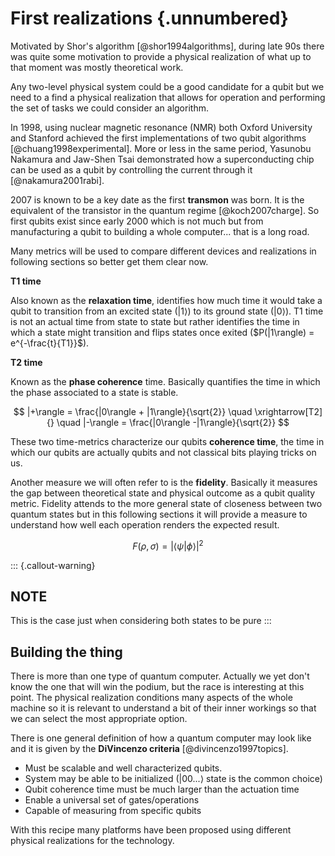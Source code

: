 # First realizations {.unnumbered}

Motivated by Shor's algorithm [@shor1994algorithms], during late 90s there was quite some motivation to provide a physical realization of what up to that moment was mostly theoretical work.

Any two-level physical system could be a good candidate for a qubit but we need to a find a physical realization that allows for operation and performing the set of tasks we could consider an algorithm.

In 1998, using nuclear magnetic resonance (NMR) both Oxford University and Stanford achieved the first implementations of two qubit algorithms [@chuang1998experimental]. More or less in the same period, Yasunobu Nakamura and Jaw-Shen Tsai demonstrated how a superconducting chip can be used as a qubit by controlling the current through it [@nakamura2001rabi].

2007 is known to be a key date as the first **transmon** was born. It is the equivalent of the transistor in the quantum regime [@koch2007charge]. So first qubits exist since early 2000 which is not much but from manufacturing a qubit to building a whole computer... that is a long road.

Many metrics will be used to compare different devices and realizations in following sections so better get them clear now.

**T1 time**

Also known as the **relaxation time**, identifies how much time it would take a qubit to transition from an excited state ($|1\rangle$) to its ground state ($|0\rangle$). T1 time is not an actual time from state to state but rather identifies the time in which a state might transition and flips states once exited ($P(|1\rangle) = e^{-\frac{t}{T1}}$).

**T2 time**

Known as the **phase coherence** time. Basically quantifies the time in which the phase associated to a state is stable.

$$
|+\rangle = \frac{|0\rangle + |1\rangle}{\sqrt{2}} \quad \xrightarrow[T2]{} \quad |-\rangle = \frac{|0\rangle -|1\rangle}{\sqrt{2}}
$$

These two time-metrics characterize our qubits **coherence time**, the time in which our qubits are actually qubits and not classical bits playing tricks on us.

Another measure we will often refer to is the **fidelity**. Basically it measures the gap between theoretical state and physical outcome as a qubit quality metric. Fidelity attends to the more general state of closeness between two quantum states but in this following sections it will provide a measure to understand how well each operation renders the expected result.

$$
F(\rho, \sigma) = |\langle \psi | \phi \rangle | ^2
$$

::: {.callout-warning}
## NOTE 

This is the case just when considering both states to be pure
:::

## Building the thing

There is more than one type of quantum computer. Actually we yet don't know the one that will win the podium, but the race is interesting at this point. The physical realization conditions many aspects of the whole machine so it is relevant to understand a bit of their inner workings so that we can select the most appropriate option.

There is one general definition of how a quantum computer may look like and it is given by the **DiVincenzo criteria** [@divincenzo1997topics].

* Must be scalable and well characterized qubits.
* System may be able to be initialized ($|00...\rangle$ state is the common choice)
* Qubit coherence time must be much larger than the actuation time
* Enable a universal set of gates/operations
* Capable of measuring from specific qubits

With this recipe many platforms have been proposed using different physical realizations for the technology.